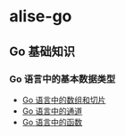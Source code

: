 # alise-go

## Go 基础知识
### Go 语言中的基本数据类型
- [Go 语言中的数组和切片](https://github.com/lidonggg/alise-go/blob/master/notes/Go%20语言中的数组和切片.md)
- [Go 语言中的通道](https://github.com/lidonggg/alise-go/blob/master/notes/Go%20语言中的通道.md)
- [Go 语言中的函数](https://github.com/lidonggg/alise-go/blob/master/notes/Go%20语言中的函数.md)
